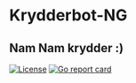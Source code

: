 # Krydderbot-NG
## Nam Nam krydder \:\)
[![License](https://img.shields.io/github/license/hexahigh/krydderbot-ng)](https://github.com/hexahigh/krydderbot-main/blob/main/LICENSE)
[![Go report card](https://goreportcard.com/badge/github.com/hexahigh/krydderbot-ng)](https://goreportcard.com/report/github.com/hexahigh/krydderbot-ng)